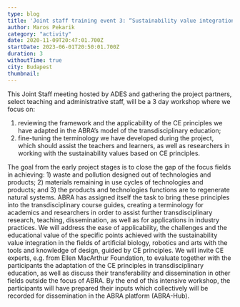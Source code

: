 ```yaml
---
type: blog
title: 'Joint staff training event 3: “Sustainability value integration in the ABRA focus fields with Circular Economy principles - Applications in Transdisciplinary Education” (A9)'
author: Maros Pekarik
category: "activity"
date: 2020-11-09T20:47:01.700Z
startDate: 2023-06-01T20:50:01.700Z
duration: 3
withoutTime: true
city: Budapest
thumbnail:
---
```


This Joint Staff meeting hosted by ADES and gathering the project partners, select teaching and administrative staff, will be a 3 day workshop where we focus on:

1. reviewing the framework and the applicability of the CE principles we have adapted in the ABRA’s model of the transdisciplinary education;
2. fine-tuning the terminology we have developed during the project, which should assist the teachers and learners, as well as researchers in working with the sustainability values based on CE principles.

The goal from the early project stages is to close the gap of the focus fields in achieving: 1) waste and pollution designed out of technologies and products; 2) materials remaining in use cycles of technologies and products; and 3) the products and technologies functions are to regenerate natural systems. ABRA has assigned itself the task to bring these principles into the transdisciplinary course guides, creating a terminology for academics and researchers in order to assist further transdisciplinary research, teaching, dissemination, as well as for applications in industry practices.
We will address the ease of applicability, the challenges and the educational value of the specific points achieved with the sustainability value integration in the fields of artificial biology, robotics and arts with the tools and knowledge of design, guided by CE principles. We will invite CE experts, e.g. from Ellen MacArthur Foundation, to evaluate together with the participants the adaptation of the CE principles in transdisciplinary education, as well as discuss their transferability and dissemination in other fields outside the focus of ABRA. By the end of this intensive workshop, the participants will have prepared their inputs which collectively will be recorded for dissemination in the ABRA platform (ABRA-Hub).

